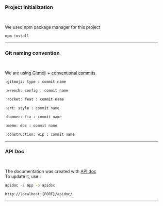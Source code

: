 ### Project initialization
<br/>

We used npm package manager for this project
```bash
npm install
```
******
### Git naming convention
<br/>

We are using [Gitmoji](https://gitmoji.dev/) + [conventional commits](https://www.conventionalcommits.org/)

```bash
:gitmoji: type : commit name
```

```bash
:wrench: config : commit name
```

```bash
:rocket: feat : commit name
```

```bash
:art: style : commit name
```

```bash
:hammer: fix : commit name
```

```bash
:memo: doc : commit name
```

```bash
:construction: wip : commit name
```

****
### API Doc
<br/>

The documentation was created with [API doc](https://apidocjs.com/#param-api)  
To update it, use :

```bash
apidoc -i app -o apidoc
```

```bash
http://localhost:{PORT}/apidoc/
```
***
